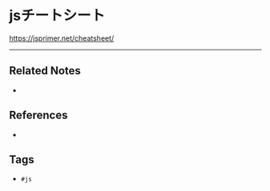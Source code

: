 # jsチートシート
https://jsprimer.net/cheatsheet/

---
## Related Notes
- 

## References
- 

## Tags
- `#js` 